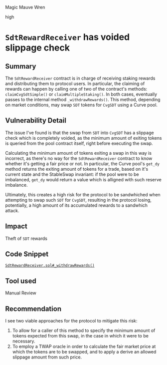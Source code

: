 Magic Mauve Wren

high

# `SdtRewardReceiver` has voided slippage check

## Summary

The `SdtRewardReceiver` contract is in charge of receiving staking rewards and distributing them to protocol users. In particular, the claiming of rewards can happen by calling one of two of the contract's methods: `claimCvgSdtSimple()` or `claimMultipleStaking()`.
In both cases, eventually passes to the internal method `_withdrawRewards()`. This method, depending on market conditions, may swap `SDT` tokens for `CvgSDT` using a Curve pool.

## Vulnerability Detail

The issue I've found is that the swap from `SDT` into `CvgSDT` has a slippage check which is completely voided, as the minimum amount of exiting tokens is queried from the pool contract itself, right before executing the swap.

Calculating the minimum amount of tokens exiting a swap in this way is incorrect, as there's no way for the `SdtRewardReceiver` contract to know whether it's getting a fair price or not. In particular, the Curve pool's `get_dy` method returns the exiting amount of tokens for a trade, based on it's current state and the StableSwap invariant: if the pool were to be imbalanced, `get_dy` would return a value which is alligned with such reserve imbalance.

Ultimately, this creates a high risk for the protocol to be sandwhiched when attempting to swap such `SDT` for `CvgSDT`, resulting in the protocol losing, potentially, a high amount of its accumulated rewards to a sandwhich attack. 

## Impact

Theft of `SDT` rewards

## Code Snippet

[`SdtRewardReceiver.sol#_withdrawRewards()`](https://github.com/sherlock-audit/2023-11-convergence/blob/main/sherlock-cvg/contracts/Staking/StakeDAO/SdtRewardReceiver.sol#L235)

## Tool used

Manual Review

## Recommendation

I see two viable approaches for the protocol to mitigate this risk:
1. To allow for a caller of this method to specify the minimum amount of tokens expected from this swap, in the case in which it were to be necessary.
2. To employ a TWAP oracle in order to calculate the fair market price at which the tokens are to be swapped, and to apply a derive an allowed slippage amount from such price.